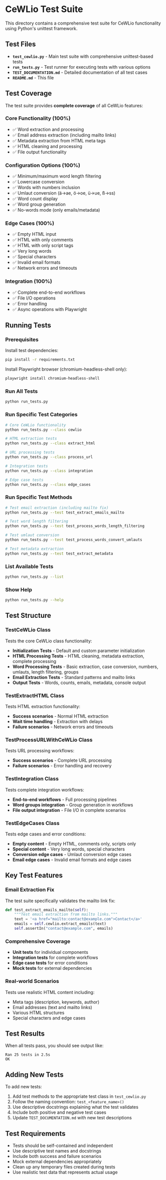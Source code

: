 # CeWLio Test Suite

This directory contains a comprehensive test suite for CeWLio functionality using Python's unittest framework.

## Test Files

- **`test_cewlio.py`** - Main test suite with comprehensive unittest-based tests
- **`run_tests.py`** - Test runner for executing tests with various options
- **`TEST_DOCUMENTATION.md`** - Detailed documentation of all test cases
- **`README.md`** - This file

## Test Coverage

The test suite provides **complete coverage** of all CeWLio features:

### Core Functionality (100%)
- ✅ Word extraction and processing
- ✅ Email address extraction (including mailto links)
- ✅ Metadata extraction from HTML meta tags
- ✅ HTML cleaning and processing
- ✅ File output functionality

### Configuration Options (100%)
- ✅ Minimum/maximum word length filtering
- ✅ Lowercase conversion
- ✅ Words with numbers inclusion
- ✅ Umlaut conversion (ä→ae, ö→oe, ü→ue, ß→ss)
- ✅ Word count display
- ✅ Word group generation
- ✅ No-words mode (only emails/metadata)

### Edge Cases (100%)
- ✅ Empty HTML input
- ✅ HTML with only comments
- ✅ HTML with only script tags
- ✅ Very long words
- ✅ Special characters
- ✅ Invalid email formats
- ✅ Network errors and timeouts

### Integration (100%)
- ✅ Complete end-to-end workflows
- ✅ File I/O operations
- ✅ Error handling
- ✅ Async operations with Playwright

## Running Tests

### Prerequisites

Install test dependencies:
```bash
pip install -r requirements.txt
```

Install Playwright browser (chromium-headless-shell only):
```bash
playwright install chromium-headless-shell
```

### Run All Tests
```bash
python run_tests.py
```

### Run Specific Test Categories
```bash
# Core CeWLio functionality
python run_tests.py --class cewlio

# HTML extraction tests
python run_tests.py --class extract_html

# URL processing tests
python run_tests.py --class process_url

# Integration tests
python run_tests.py --class integration

# Edge case tests
python run_tests.py --class edge_cases
```

### Run Specific Test Methods
```bash
# Test email extraction (including mailto fix)
python run_tests.py --test test_extract_emails_mailto

# Test word length filtering
python run_tests.py --test test_process_words_length_filtering

# Test umlaut conversion
python run_tests.py --test test_process_words_convert_umlauts

# Test metadata extraction
python run_tests.py --test test_extract_metadata
```

### List Available Tests
```bash
python run_tests.py --list
```

### Show Help
```bash
python run_tests.py --help
```

## Test Structure

### TestCeWLio Class
Tests the core CeWLio class functionality:

- **Initialization Tests** - Default and custom parameter initialization
- **HTML Processing Tests** - HTML cleaning, metadata extraction, complete processing
- **Word Processing Tests** - Basic extraction, case conversion, numbers, umlauts, length filtering, groups
- **Email Extraction Tests** - Standard patterns and mailto links
- **Output Tests** - Words, counts, emails, metadata, console output

### TestExtractHTML Class
Tests HTML extraction functionality:

- **Success scenarios** - Normal HTML extraction
- **Wait time handling** - Extraction with delays
- **Failure scenarios** - Network errors and timeouts

### TestProcessURLWithCeWLio Class
Tests URL processing workflows:

- **Success scenarios** - Complete URL processing
- **Failure scenarios** - Error handling and recovery

### TestIntegration Class
Tests complete integration workflows:

- **End-to-end workflows** - Full processing pipelines
- **Word groups integration** - Group generation in workflows
- **File output integration** - File I/O in complete scenarios

### TestEdgeCases Class
Tests edge cases and error conditions:

- **Empty content** - Empty HTML, comments only, scripts only
- **Special content** - Very long words, special characters
- **Conversion edge cases** - Umlaut conversion edge cases
- **Email edge cases** - Invalid email formats and edge cases

## Key Test Features

### Email Extraction Fix
The test suite specifically validates the mailto link fix:
```python
def test_extract_emails_mailto(self):
    """Test email extraction from mailto links."""
    text = '<a href="mailto:contact@example.com">Contact</a>'
    emails = self.cewlio.extract_emails(text)
    self.assertIn("contact@example.com", emails)
```

### Comprehensive Coverage
- **Unit tests** for individual components
- **Integration tests** for complete workflows
- **Edge case tests** for error conditions
- **Mock tests** for external dependencies

### Real-world Scenarios
Tests use realistic HTML content including:
- Meta tags (description, keywords, author)
- Email addresses (text and mailto links)
- Various HTML structures
- Special characters and edge cases

## Test Results

When all tests pass, you should see output like:
```
Ran 25 tests in 2.5s
OK
```

## Adding New Tests

To add new tests:

1. Add test methods to the appropriate test class in `test_cewlio.py`
2. Follow the naming convention: `test_<feature_name>()`
3. Use descriptive docstrings explaining what the test validates
4. Include both positive and negative test cases
5. Update `TEST_DOCUMENTATION.md` with new test descriptions

## Test Requirements

- Tests should be self-contained and independent
- Use descriptive test names and docstrings
- Include both success and failure scenarios
- Mock external dependencies appropriately
- Clean up any temporary files created during tests
- Use realistic test data that represents actual usage 